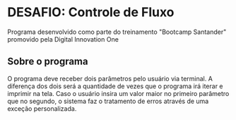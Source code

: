 # DESAFIO: Controle de Fluxo
Programa desenvolvido como parte do treinamento "Bootcamp Santander" promovido pela Digital Innovation One

## Sobre o programa
O programa deve receber dois parâmetros pelo usuário via terminal. A diferença dos dois será a quantidade de vezes que o programa irá iterar e imprimir na tela.
Caso o usuário insira um valor maior no primeiro parâmetro que no segundo, o sistema faz o tratamento de erros através de uma exceção personalizada.
